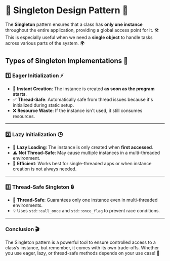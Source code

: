 # 🔑 **Singleton Design Pattern** 🎯

The **Singleton** pattern ensures that a class has **only one instance**
throughout the entire application, providing a global access point for it.
🛠️ This is especially useful when we need a **single object** to handle tasks across various parts of the system. 🌍

## **Types of Singleton Implementations** 🤖

### 1️⃣ **Eager Initialization** ⚡

- 🏁 **Instant Creation**: The instance is created **as soon as the program starts**.
- ✅ **Thread-Safe**: Automatically safe from thread issues because it's initialized during static setup.
- ❌ **Resource Waste**: If the instance isn't used, it still consumes resources.

---

### 2️⃣ **Lazy Initialization** 🕒

- 🚪 **Lazy Loading**: The instance is only created when **first accessed**.
- ⚠️ **Not Thread-Safe**: May cause multiple instances in a multi-threaded environment.
- 🧠 **Efficient**: Works best for single-threaded apps or when instance creation is not always needed.

---

### 3️⃣ **Thread-Safe Singleton** 🔒

- 🔑 **Thread-Safe**: Guarantees only one instance even in multi-threaded environments.
- 💡 Uses `std::call_once` and `std::once_flag` to prevent race conditions.

---

### **Conclusion** 🎬

The Singleton pattern is a powerful tool to ensure controlled access to a class’s instance,
but remember, it comes with its own trade-offs.
Whether you use eager, lazy, or thread-safe methods depends on your use case! 🌱
